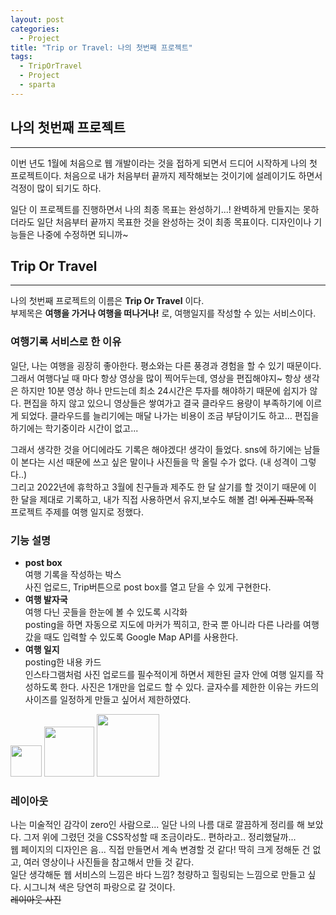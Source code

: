```yaml
---
layout: post
categories:
  - Project
title: "Trip or Travel: 나의 첫번째 프로젝트"
tags:
  - TripOrTravel
  - Project
  - sparta
---
```

## __나의 첫번째 프로젝트__
---
이번 년도 1월에 처음으로 웹 개발이라는 것을 접하게 되면서 드디어 시작하게 나의 첫 프로젝트이다. 처음으로 내가 처음부터 끝까지 제작해보는 것이기에 설레이기도 하면서 걱정이 많이 되기도 하다.

일단 이 프로젝트를 진행하면서 나의 최종 목표는 완성하기...! 완벽하게 만들지는 못하더라도 일단 처음부터 끝까지 목표한 것을 완성하는 것이 최종 목표이다. 디자인이나 기능들은 나중에 수정하면 되니까~ 

## __Trip Or Travel__
---
나의 첫번째 프로젝트의 이름은 __Trip Or Travel__ 이다.  
  부제목은 __여행을 가거나 여행을 떠나거나!__ 로, 여행일지를 작성할 수 있는 서비스이다. 
  ### __여행기록 서비스로 한 이유__  
  일단, 나는 여행을 굉장히 좋아한다. 평소와는 다른 풍경과 경험을 할 수 있기 때문이다. 그래서 여행다닐 때 마다 항상 영상을 많이 찍어두는데, 영상을 편집해야지~ 항상 생각은 하지만 10분 영상 하나 만드는데 최소 24시간은 투자를 해야하기 때문에 쉽지가 않다. 편집을 하지 않고 있으니 영상들은 쌓여가고 결국 클라우드 용량이 부족하기에 이르게 되었다. 클라우드를 늘리기에는 매달 나가는 비용이 조금 부담이기도 하고... 편집을 하기에는 학기중이라 시간이 없고...  

  그래서 생각한 것을 어디에라도 기록은 해야겠다! 생각이 들었다. sns에 하기에는 남들이 본다는 시선 때문에 쓰고 싶은 말이나 사진들을 막 올릴 수가 없다. (내 성격이 그렇다..)     
  그리고 2022년에 휴학하고 3월에 친구들과 제주도 한 달 살기를 할 것이기 때문에 이 한 달을 제대로 기록하고, 내가 직접 사용하면서 유지,보수도 해볼 겸! ~~이게 진짜 목적~~   
  프로젝트 주제를 여행 일지로 정했다.

  ### __기능 설명__ 
  + __post box__  
  여행 기록을 작성하는 박스  
  사진 업로드, Trip버튼으로 post box를 열고 닫을 수 있게 구현한다. 
  + __여행 발자국__  
  여행 다닌 곳들을 한눈에 볼 수 있도록 시각화  
  posting을 하면 자동으로 지도에 마커가 찍히고, 한국 뿐 아니라 다른 나라를 여행 갔을 때도 입력할 수 있도록 Google Map API를 사용한다.
  + __여행 일지__  
  posting한 내용 카드  
  인스타그램처럼 사진 업로드를 필수적이게 하면서 제한된 글자 안에 여행 일지를 작성하도록 한다. 사진은 1개만을 업로드 할 수 있다. 글자수를 제한한 이유는 카드의 사이즈를 일정하게 만들고 싶어서 제한하였다.  
  <img src="https://user-images.githubusercontent.com/77609591/139681836-80caea8d-06a6-4f5a-8d43-534e2745a6c2.jpg" height="50px">
  <img src="https://user-images.githubusercontent.com/77609591/139682203-dba8ec52-6d73-4e86-94e4-c4ad0e878d5c.jpg" height="80px">
  <img src="https://user-images.githubusercontent.com/77609591/139682269-496c654e-6515-44d8-b14d-67c53f482cd6.jpg" height="100px">

  ### __레이아웃__  
  나는 미술적인 감각이 zero인 사람으로... 일단 나의 나름 대로 깔끔하게 정리를 해 보았다. 그저 위에 그렸던 것을 CSS작성할 때 조금이라도.. 편하라고.. 정리했달까...   
  웹 페이지의 디자인은 음... 직접 만들면서 계속 변경할 것 같다! 딱히 크게 정해둔 건 없고, 여러 영상이나 사진들을 참고해서 만들 것 같다.  
  일단 생각해둔 웹 서비스의 느낌은 바다 느낌? 청량하고 힐링되는 느낌으로 만들고 싶다. 시그니쳐 색은 당연히 파랑으로 갈 것이다.  
  ~~레이아웃 사진~~ 
